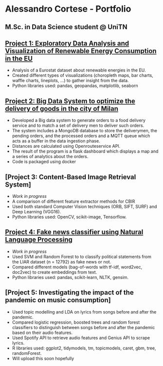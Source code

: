 # Alessandro Cortese - Portfolio
## M.Sc. in Data Science student @ UniTN

## [Project 1: Exploratory Data Analysis and Visualization of Renewable Energy Consumption in the EU](https://github.com/alescortes/european-energy-consumption)
- Analysis of a Eurostat dataset about renewable energies in the EU. 
- Created different types of visualizations (choropleth maps, bar charts, waffle charts, lineplots, ...) to gather insight from the data.
- Python libraries used: pandas, geopandas, matplotlib, seaborn

## [Project 2: Big Data System to optimize the delivery of goods in the city of Milan](https://github.com/alescortes/food-delivery_bdt2022)
- Developed a Big data system to generate orders to a food delivery service and to match a set of delivery men to deliver such orders. 
- The system includes a MongoDB database to store the deliverymen, the pending orders, and the processed orders and a MQTT queue which acts as a buffer in the data ingestion phase.
- Distances are calculated using Openrouteservice API.
- The result of the program is a flask dashboard which displays a map and a series of analytics about the orders.
- Code is packaged using docker

## [Project 3: Content-Based Image Retrieval System]
- *Work in progress*
- A comparison of different feature extractor methods for CBIR
- Used both standard Computer Vision techniques (ORB, SIFT, SURF) and Deep Learning (VGG16).
- Python libraries used: OpenCV, scikit-image, Tensorflow.

## [Project 4: Fake news classifier using Natural Language Processing](https://github.com/alescortes/fake-news-classifier)
- *Work in progress*
- Used SVM and Random Forest to  to classify political statements from the LIAR dataset (n = 12792) as fake news or not.
- Compared different models (bag-of-words with tf-idf, word2vec, doc2vec) to create embeddings from text.
- Python libraries used: pandas, scikit-learn, NLTK, gensim.

## [Project 5: Investigating the impact of the pandemic on music consumption]
- Used topic modelling and LDA on lyrics from songs before and after the pandemic.
- Compared logistic regression, boosted trees and random forest classifiers to distinguish between songs before and after the pandemic based on their audio features.
- Used Spotify API to retrieve audio features and Genius API to scrape lyrics.
- R libraries used: ggplot2, tidymodels, tm, topicmodels, caret, gbm, tree, randomForest.
- Will upload this soon hopefully
